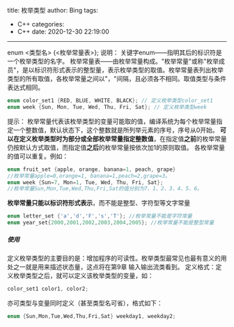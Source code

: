 title: 枚举类型
author: Bing
tags:
  - C++
categories:
  - C++
date: 2020-12-30 22:19:00
---
enum <类型名> {<枚举常量表>}; 
说明： 
关键字enum——指明其后的标识符是一个枚举类型的名字。 
枚举常量表——由枚举常量构成。"枚举常量"或称"枚举成员"，是以标识符形式表示的整型量，表示枚举类型的取值。枚举常量表列出枚举类型的所有取值，各枚举常量之间以"，"间隔，且必须各不相同。取值类型与条件表达式相同。  

```c++
enum color_set1 {RED, BLUE, WHITE, BLACK}; // 定义枚举类型color_set1
enum week {Sun, Mon, Tue, Wed, Thu, Fri, Sat}; // 定义枚举类型week
```
提示： 
枚举常量代表该枚举类型的变量可能取的值，编译系统为每个枚举常量指定一个整数值，默认状态下，这个整数就是所列举元素的序号，序号从0开始。 
**可以在定义枚举类型时为部分或全部枚举常量指定整数值**，在指定值**之前**的枚举常量仍按默认方式取值，而指定值**之后**的枚举常量按依次加1的原则取值。 各枚举常量的值可以重复。例如：  

```c++
enum fruit_set {apple, orange, banana=1, peach, grape}
//枚举常量apple=0,orange=1, banana=1,peach=2,grape=3。  
enum week {Sun=7, Mon=1, Tue, Wed, Thu, Fri, Sat};
//枚举常量Sun,Mon,Tue,Wed,Thu,Fri,Sat的值分别为7、1、2、3、4、5、6。
```

**枚举常量只能以标识符形式表示**，而不能是整型、字符型等文字常量  
```c++
enum letter_set {'a','d','F','s','T'}; //枚举常量不能是字符常量
enum year_set{2000,2001,2002,2003,2004,2005}; //枚举常量不能是整型常量  
```
##### 使用  
定义枚举类型的主要目的是：增加程序的可读性。枚举类型最常见也最有意义的用处之一就是用来描述状态量，这点将在第9章 输入输出流类看到。
定义格式：定义枚举类型之后，就可以定义该枚举类型的变量，如：  
```c++
color_set1 color1, color2;  
```
亦可类型与变量同时定义（甚至类型名可省），格式如下：  
```c++
enum {Sun,Mon,Tue,Wed,Thu,Fri,Sat} weekday1, weekday2;
```
